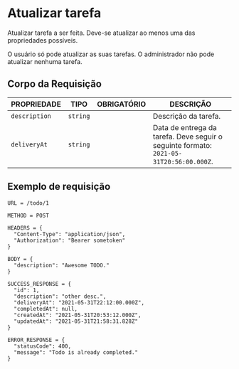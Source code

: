 # Atualizar tarefa

Atualizar tarefa a ser feita. Deve-se atualizar ao menos uma das propriedades possíveis.

O usuário só pode atualizar as suas tarefas. O administrador não pode atualizar nenhuma tarefa.

## Corpo da Requisição

| PROPRIEDADE   | TIPO     | OBRIGATÓRIO | DESCRIÇÃO                                                                              |
| ------------- | -------- | :---------: | -------------------------------------------------------------------------------------- |
| `description` | `string` |             | Descrição da tarefa.                                                                   |
| `deliveryAt`  | `string` |             | Data de entrega da tarefa. Deve seguir o seguinte formato: `2021-05-31T20:56:00.000Z`. |

## Exemplo de requisição

```
URL = /todo/1

METHOD = POST

HEADERS = {
  "Content-Type": "application/json",
  "Authorization": "Bearer sometoken"
}

BODY = {
  "description": "Awesome TODO."
}

SUCCESS_RESPONSE = {
  "id": 1,
  "description": "other desc.",
  "deliveryAt": "2021-05-31T22:12:00.000Z",
  "completedAt": null,
  "createdAt": "2021-05-31T20:53:12.000Z",
  "updatedAt": "2021-05-31T21:58:31.828Z"
}

ERROR_RESPONSE = {
  "statusCode": 400,
  "message": "Todo is already completed."
}

```
